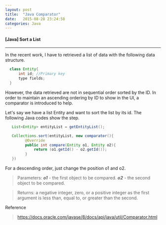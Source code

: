 ```yaml
---
layout: post
title:  "Java Comparator"
date:   2015-08-28 23:24:58
categories: Java
---
```


#### [Java] Sort a List
----

In the recent work, I have to retrieved a list of data with the following data structure.

```java
  class Entity{
      int id; //Primary key
      type fields;
  }
```
 However, the data retrieved are not in sequential order sorted by the ID. In order to maintain an ascending ordering by ID to show in the UI, a comparator is introduced to help.

 Let's say we have a list Entity and want to sort the list by its id. The following Java codes show the step.

 ```java
    List<Entity> entityList = getEntityList();

    Collections.sort(entityList, new comparator(){
          @Override
          public int compare(Entity o1, Entity o2){
              return (o1.getId() - o2.getId());
          }
    })
 ```

 For a descending order, just change the position o1 and o2.

> Parameters: ***o1*** - the first object to be compared.
***o2*** - the second object to be compared.

> Returns:
a negative integer, zero, or a positive integer as the first argument is less than, equal to, or greater than the second.

Reference

> <https://docs.oracle.com/javase/8/docs/api/java/util/Comparator.html>
